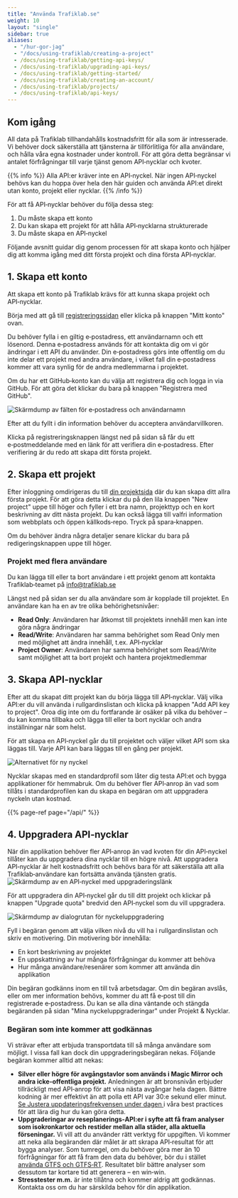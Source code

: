 ```yaml
---
title: "Använda Trafiklab.se"
weight: 10
layout: "single"
sidebar: true
aliases:
  - "/hur-gor-jag"
  - "/docs/using-trafiklab/creating-a-project"
  - /docs/using-trafiklab/getting-api-keys/
  - /docs/using-trafiklab/upgrading-api-keys/
  - /docs/using-trafiklab/getting-started/
  - /docs/using-trafiklab/creating-an-account/
  - /docs/using-trafiklab/projects/
  - /docs/using-trafiklab/api-keys/
---
```


## Kom igång

All data på Trafiklab tillhandahålls kostnadsfritt för alla som är intresserade. Vi behöver dock säkerställa att tjänsterna är tillförlitliga för alla användare,
och hålla våra egna kostnader under kontroll. För att göra detta begränsar vi antalet förfrågningar till varje tjänst genom API‑nycklar och kvoter.

{{% info %}} Alla API:er kräver inte en API‑nyckel. När ingen API‑nyckel behövs kan du hoppa över hela den här guiden och använda API:et direkt utan konto, projekt eller nycklar. {{% /info %}}

För att få API‑nycklar behöver du följa dessa steg:
1. Du måste skapa ett konto
2. Du kan skapa ett projekt för att hålla API‑nycklarna strukturerade
3. Du måste skapa en API‑nyckel

Följande avsnitt guidar dig genom processen för att skapa konto och hjälper dig att komma igång med ditt första projekt och dina första API‑nycklar.

## 1. Skapa ett konto

Att skapa ett konto på Trafiklab krävs för att kunna skapa projekt och API‑nycklar.

Börja med att gå till [registreringssidan](https://developer.trafiklab.se/register) eller klicka på knappen "Mitt konto" ovan.

Du behöver fylla i en giltig e‑postadress, ett användarnamn och ett lösenord. Denna e‑postadress används för att kontakta dig om vi gör ändringar
i ett API du använder. Din e‑postadress görs inte offentlig om du inte delar ett projekt med andra användare,
i vilket fall din e‑postadress kommer att vara synlig för de andra medlemmarna i projektet.

Om du har ett GitHub‑konto kan du välja att registrera dig och logga in via GitHub. För att göra det klickar du bara på
knappen "Registrera med GitHub".

![Skärmdump av fälten för e‑postadress och användarnamn](/media/2024/10/developer-trafiklab-se-login.png)

Efter att du fyllt i din information behöver du acceptera användarvillkoren.

Klicka på registreringsknappen längst ned på sidan så får du ett e‑postmeddelande med en länk för att verifiera din e‑postadress.
Efter verifiering är du redo att skapa ditt första projekt.

## 2. Skapa ett projekt

Efter inloggning omdirigeras du till [din projektsida](https://developer.trafiklab.se/project/list) där du
kan skapa ditt allra första projekt. För att göra detta klickar du på den lila knappen "New project" uppe till höger och fyller i
ett bra namn, projekttyp och en kort beskrivning av ditt nästa projekt. Du kan också lägga till valfri information som webbplats och
öppen källkods‑repo. Tryck på spara‑knappen.

Om du behöver ändra några detaljer senare klickar du bara på redigeringsknappen uppe till höger.

### Projekt med flera användare

Du kan lägga till eller ta bort användare i ett projekt genom att kontakta Trafiklab‑teamet på info@trafiklab.se

Längst ned på sidan ser du alla användare som är kopplade till projektet. En användare kan ha en av tre olika behörighetsnivåer:
* **Read Only**: Användaren har åtkomst till projektets innehåll men kan inte göra några ändringar
* **Read/Write**: Användaren har samma behörighet som Read Only men med möjlighet att ändra innehåll, t.ex. API‑nycklar
* **Project Owner**: Användaren har samma behörighet som Read/Write samt möjlighet att ta bort projekt och hantera projektmedlemmar

## 3. Skapa API‑nycklar

Efter att du skapat ditt projekt kan du börja lägga till API‑nycklar. Välj vilka API:er du vill använda i rullgardinslistan och
klicka på knappen "Add API key to project". Oroa dig inte om du fortfarande är osäker på vilka du behöver – du kan komma
tillbaka och lägga till eller ta bort nycklar och andra inställningar när som helst.

För att skapa en API‑nyckel går du till projektet och väljer vilket API som ska läggas till. Varje API kan bara läggas till en gång per
projekt.

![Alternativet för ny nyckel](/media/2024/10/developer-trafiklab-se-add-key.png "Rullgardinsmenyn 'add key'")

Nycklar skapas med en standardprofil som låter dig testa API:et och bygga applikationer för hemmabruk. Om du behöver
fler API‑anrop än vad som tillåts i standardprofilen kan du skapa en begäran om att uppgradera nyckeln utan kostnad.

{{% page-ref page="/api/" %}}

## 4. Uppgradera API‑nycklar

När din applikation behöver fler API‑anrop än vad kvoten för din API‑nyckel tillåter kan du uppgradera dina nycklar till en högre nivå.
Att uppgradera API‑nycklar är helt kostnadsfritt och behövs bara för att säkerställa att alla Trafiklab‑användare kan fortsätta använda
tjänsten gratis.
![Skärmdump av en API‑nyckel med uppgraderingslänk](/media/2024/10/developer-trafiklab-se-key.png "Uppgraderingsknappar kan ses för nycklar som kan uppgraderas")

För att uppgradera din API‑nyckel går du till ditt projekt och klickar på knappen "Upgrade quota" bredvid den API‑nyckel som
du vill uppgradera.

![Skärmdump av dialogrutan för nyckeluppgradering](/media/2024/10/developer-trafiklab-se-key-upgrade.png "Formuläret för begäran om nyckeluppgradering")

Fyll i begäran genom att välja vilken nivå du vill ha i rullgardinslistan och skriv en motivering.
Din motivering bör innehålla:

* En kort beskrivning av projektet
* En uppskattning av hur många förfrågningar du kommer att behöva
* Hur många användare/resenärer som kommer att använda din applikation

Din begäran godkänns inom en till två arbetsdagar. Om din begäran avslås, eller om mer information behövs,
kommer du att få e‑post till din registrerade e‑postadress. Du kan se alla dina väntande och stängda begäranden på sidan "Mina
nyckeluppgraderingar" under Projekt & Nycklar.

### Begäran som inte kommer att godkännas

Vi strävar efter att erbjuda transportdata till så många användare som möjligt. I vissa fall kan dock din uppgraderingsbegäran nekas.
Följande begäran kommer alltid att nekas:

* **Silver eller högre för avgångstavlor som används i Magic Mirror och andra icke‑offentliga projekt.** Anledningen är
  att bronsnivån erbjuder tillräckligt med API‑anrop för att visa nästa avgångar hela dagen. Bättre kodning är mer
  effektivt än att polla ett API var 30:e sekund eller
  minut. [Se Justera uppdateringsfrekvensen under dagen ](./../using-trafiklab-data/best-practices/limiting-requests.md#adjusting-the-update-frequency-during-the-day)
  i våra best practices för att lära dig hur du kan göra detta.
* **Uppgraderingar av reseplanerings‑API:er i syfte att få fram analyser som isokronkartor och restider mellan alla städer,
  alla aktuella förseningar.** Vi vill att du använder rätt verktyg för uppgiften. Vi kommer att neka alla begäranden där målet är att
  skrapa API‑resultat för att bygga analyser. Som tumregel, om du behöver göra mer än 10 förfrågningar för att få fram
  den data du behöver, bör du i stället
  [använda GTFS och GTFS‑RT](../../public-transport-data/our-data-and-apis/gtfs/). Resultatet blir bättre analyser som dessutom
  tar kortare tid att generera – en win‑win.
* **Stresstester m.m.** är inte tillåtna och kommer aldrig att godkännas. Kontakta oss om du har särskilda behov för din applikation.
